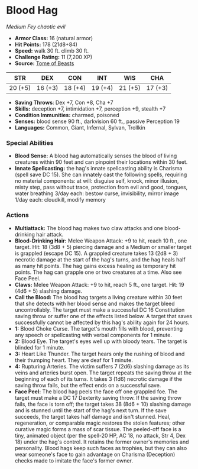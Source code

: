 # Blood Hag

*Medium* *Fey* *chaotic evil*

- **Armor Class:** 16 (natural armor)
- **Hit Points:** 178 (21d8+84)
- **Speed:** walk 30 ft. climb 30 ft.
- **Challenge Rating:** 11 (7,200 XP)
- **Source:** [Tome of Beasts](https://koboldpress.com/kpstore/product/tome-of-beasts-for-5th-edition-print/)

| STR | DEX | CON | INT | WIS | CHA |
| --- | --- | --- | --- | --- | --- |
| 20 (+5) | 16 (+3) | 18 (+4) | 19 (+4) | 21 (+5) | 17 (+3) |

- **Saving Throws**: Dex +7, Con +8, Cha +7
- **Skills:** deception +7, intimidation +7, perception +9, stealth +7
- **Condition Immunities:** charmed, poisoned
- **Senses:** blood sense 90 ft., darkvision 60 ft., passive Perception 19
- **Languages:** Common, Giant, Infernal, Sylvan, Trollkin
### Special Abilities
- **Blood Sense:** A blood hag automatically senses the blood of living creatures within 90 feet and can pinpoint their locations within 30 feet.
- **Innate Spellcasting:** the hag's innate spellcasting ability is Charisma (spell save DC 15). She can innately cast the following spells, requiring no material components:  at will: disguise self, knock, minor illusion, misty step, pass without trace, protection from evil and good, tongues, water breathing  3/day each: bestow curse, invisibility, mirror image  1/day each: cloudkill, modify memory
### Actions
- **Multiattack:** The blood hag makes two claw attacks and one blood-drinking hair attack.
- **Blood-Drinking Hair:** Melee Weapon Attack: +9 to hit, reach 10 ft., one target. Hit: 18 (3d8 + 5) piercing damage and a Medium or smaller target is grappled (escape DC 15). A grappled creature takes 13 (2d8 + 3) necrotic damage at the start of the hag's turns, and the hag heals half as many hit points. The hag gains excess healing as temporary hit points. The hag can grapple one or two creatures at a time. Also see Face Peel.
- **Claws:** Melee Weapon Attack: +9 to hit, reach 5 ft., one target. Hit: 19 (4d6 + 5) slashing damage.
- **Call the Blood:** The blood hag targets a living creature within 30 feet that she detects with her blood sense and makes the target bleed uncontrollably. The target must make a successful DC 16 Constitution saving throw or suffer one of the effects listed below. A target that saves successfully cannot be affected by this hag's ability again for 24 hours.
- **1:** Blood Choke Curse. The target's mouth fills with blood, preventing any speech or spellcasting with verbal components for 1 minute.
- **2:** Blood Eye. The target's eyes well up with bloody tears. The target is blinded for 1 minute.
- **3:** Heart Like Thunder. The target hears only the rushing of blood and their thumping heart. They are deaf for 1 minute.
- **4:** Rupturing Arteries. The victim suffers 7 (2d6) slashing damage as its veins and arteries burst open. The target repeats the saving throw at the beginning of each of its turns. It takes 3 (1d6) necrotic damage if the saving throw fails, but the effect ends on a successful save.
- **Face Peel:** The blood hag peels the face off one grappled foe. The target must make a DC 17 Dexterity saving throw. If the saving throw fails, the face is torn off; the target takes 38 (8d6 + 10) slashing damage and is stunned until the start of the hag's next turn. If the save succeeds, the target takes half damage and isn't stunned. Heal, regeneration, or comparable magic restores the stolen features; other curative magic forms a mass of scar tissue. The peeled-off face is a tiny, animated object (per the spell-20 HP, AC 18, no attack, Str 4, Dex 18) under the hag's control. It retains the former owner's memories and personality. Blood hags keep such faces as trophies, but they can also wear someone's face to gain advantage on Charisma (Deception) checks made to imitate the face's former owner.
